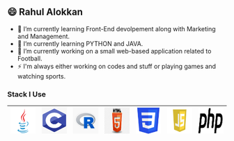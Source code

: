 ## 😄 Rahul Alokkan
- 🌱 I’m currently learning Front-End devolpement along with Marketing and Management.
- 🌱 I’m currently learning PYTHON and JAVA.
- 🔭 I’m currently working on a small web-based application related to Football.
- ⚡ I'm always either working on codes and stuff or playing games and watching sports.

### Stack I Use
|<img src="Asset\java.jpg" width=60 height=60>|<img src="Asset\C language.png" width=60 height=60>|<img src="Asset\R_language.jpg" width=60 height=60>|<img src="Asset\HTML.png" width=60 height=60>|<img src="Asset\CSS.png" width=60 height=60>|<img src="Asset\JS.jpg" width=60 height=60>|<img src="Asset\PHP.png" width=60 height=60>|
|---|----|---|----|----|----|----|

<!--

**Rahul-Alokkan/Rahul-Alokkan** is a ✨ _special_ ✨ repository because its `README.md` (this file) appears on your GitHub profile.

Here are some ideas to get you started:

- 🔭 I’m currently working on ...
- 🌱 I’m currently learning ...
- 👯 I’m looking to collaborate on ...
- 🤔 I’m looking for help with ...
- 💬 Ask me about ...
- 📫 How to reach me: ...
- 😄 Pronouns: ...
- ⚡ Fun fact: ...
-->
